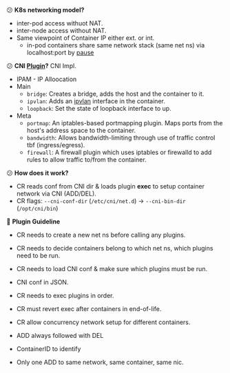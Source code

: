 :confused: **K8s networking model?**

- inter-pod access withuot NAT.
- inter-node access without NAT.
- Same viewpoint of Container IP either ext. or int.
  - in-pod containers share same network stack (same net ns) via localhost:port by [pause](https://www.devopsschool.com/blog/what-is-pause-container-in-kubernetes/)



:confused: **CNI [Plugin](https://github.com/containernetworking/plugins)?** CNI Impl.

- IPAM - IP Alloocation
- Main
  - `bridge`: Creates a bridge, adds the host and the container to it.
  - `ipvlan`: Adds an [ipvlan](https://www.kernel.org/doc/Documentation/networking/ipvlan.txt) interface in the container.
  - `loopback`: Set the state of loopback interface to up.
- Meta
  - `portmap`: An iptables-based portmapping plugin. Maps ports from the host's address space to the container.
  - `bandwidth`: Allows bandwidth-limiting through use of traffic control tbf (ingress/egress).
  - `firewall`: A firewall plugin which uses iptables or firewalld to add rules to allow traffic to/from the container.



:confused: **How does it work?**

- CR reads conf from CNI dir & loads plugin **exec** to setup container network via CNI (ADD/DEL).
- CR flags: `--cni-conf-dir` (`/etc/cni/net.d`) → `--cni-bin-dir` (`/opt/cni/bin`)



:construction_worker: **Plugin Guideline**

- CR needs to create a new net ns before calling any plugins.

- CR needs to decide containers belong to which net ns, which plugins need to be run.

- CR needs to load CNI conf & make sure which plugins must be run.

- CNI conf in JSON.

- CR needs to exec plugins in order.

  

- CR must revert exec after containers in end-of-life.

- CR allow concurrency network setup for different containers.

- ADD always followed with DEL

- ContainerID to identify

- Only one ADD to same network, same container, same nic.
